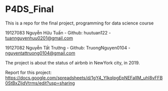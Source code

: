 # P4DS_Final
This is a repo for the final project, programming for data science course

19127083 Nguyễn Hữu Tuấn - Github: huutuan122 - tuannguyenhuu0201@gmail.com

19127082 Nguyễn Tất Trường - Github: TruongNguyen0104 - nguyentattruong0104@gmail.com

The project is about the status of airbnb in NewYork city, in 2019.

Report for this project: https://docs.google.com/spreadsheets/d/1gY4_YlkqIpgEpNEFalIM_uhl8vFFB0StBxZIjdVtrms/edit?usp=sharing
